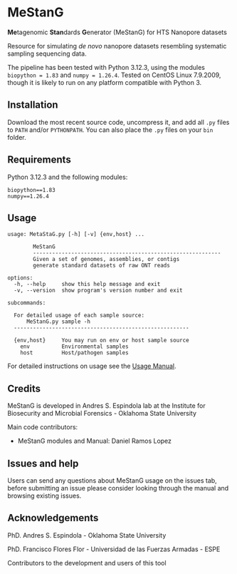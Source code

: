 # MeStanG

**Me**tagenomic **Stan**dards **G**enerator (MeStanG) for HTS Nanopore datasets

Resource for simulating *de novo* nanopore datasets resembling systematic sampling sequencing data. 

The pipeline has been tested with Python 3.12.3, using the modules `biopython = 1.83` and `numpy = 1.26.4`. Tested on CentOS Linux 7.9.2009, though it is likely to run on any platform compatible with Python 3. 

## Installation

Download the most recent source code, uncompress it, and add all `.py` files to `PATH` and/or `PYTHONPATH`. You can also place the `.py` files on your `bin` folder.

## Requirements

Python 3.12.3 and the following modules:

```
biopython==1.83
numpy==1.26.4
```

## Usage

```Python=22
usage: MetaStaG.py [-h] [-v] {env,host} ...

        MeStanG
        -----------------------------------------------------------
        Given a set of genomes, assemblies, or contigs
        generate standard datasets of raw ONT reads

options:
  -h, --help     show this help message and exit
  -v, --version  show program's version number and exit

subcommands:

  For detailed usage of each sample source:
      MeStanG.py sample -h
  -------------------------------------------------------

  {env,host}     You may run on env or host sample source
    env          Environmental samples
    host         Host/pathogen samples
```

For detailed instructions on usage see the [Usage Manual](manuals/Manual.md).

## Credits

MeStanG is developed in Andres S. Espindola lab at the Institute for Biosecurity and Microbial Forensics - Oklahoma State University

Main code contributors:

* MeStanG modules and Manual: Daniel Ramos Lopez

## Issues and help

Users can send any questions about MeStanG usage on the issues tab, before submitting an issue please consider looking through the manual and browsing existing issues.

## Acknowledgements

PhD. Andres S. Espindola - Oklahoma State University

PhD. Francisco Flores Flor - Universidad de las Fuerzas Armadas - ESPE

Contributors to the development and users of this tool
